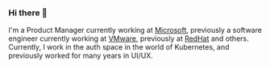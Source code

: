 ### Hi there 👋

I'm a Product Manager currently working at [Microsoft](https://microsoft.com), previously a software engineer currently working at [VMware](https://www.vmware.com/), previously at [RedHat](https://www.redhat.com/en) and others.  Currently, I work in the auth space in the world of Kubernetes, and previously worked for many years in UI/UX.


<!--
**benjaminapetersen/benjaminapetersen** is a ✨ _special_ ✨ repository because its `README.md` (this file) appears on your GitHub profile.

Here are some ideas to get you started:

- 🔭 I’m currently working on ...
- 🌱 I’m currently learning ...
- 👯 I’m looking to collaborate on ...
- 🤔 I’m looking for help with ...
- 💬 Ask me about ...
- 📫 How to reach me: ...
- 😄 Pronouns: ...
- ⚡ Fun fact: ...
-->
